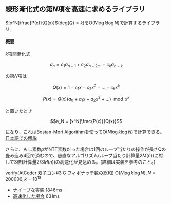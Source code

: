 ## 線形漸化式の第$N$項を高速に求めるライブラリ

$[x^N]\frac{P(x)}{Q(x)}$($\mathrm{deg}(Q) = k$)を$\mathrm{O}(N \log k \log N)$で計算するライブラリ。

#### 概要

$k$項間漸化式

$$a_n = c_1a_{n-1}+c_2a_{n-2} \ldots + c_ka_{n-k}$$

の第$N$項は

$$Q(x)=1-c_1x-c_2x^2-\ldots -c_kx^k$$

$$P(x)=Q(x)(a_0+a_1x+a_2x^2+\ldots) \mod x^k$$

と置いたとき

$$a_N = [x^N]\frac{P(x)}{Q(x)}$$

になり、これはBostan-Mori Algorithmを使って$\mathrm{O}(N \log k \log N)$で計算できる。[日本語での解説](http://q.c.titech.ac.jp/docs/progs/polynomial_division.html)

さらに、もし素数$p$がNTT素数だった場合は1回のループ当たりの操作が長さQの畳み込み4回で済むので、愚直なアルゴリズム(ループ当たり計算量$2M(n)$)に対して3倍(計算量$2/3M(n)$)の高速化が見込める。(詳細は実装を参考のこと。)

verify(AtCoder 双子コン#3 G フィボナッチ数の総和) $\mathrm{O}(N \log k \log N), N=200000,k=10^{18}$
- [ナイーブな実装](https://atcoder.jp/contests/s8pc-3/submissions/15526069) 1846ms
- [高速化した場合](https://atcoder.jp/contests/s8pc-3/submissions/15520531) 631ms
